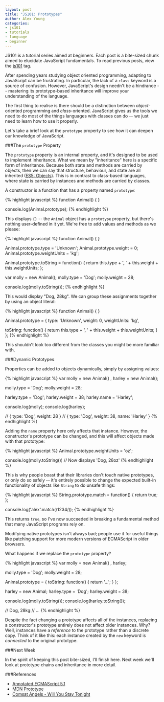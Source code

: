 ```yaml
---
layout: post
title: "JS101: Prototypes"
author: Alex Young
categories: 
- js101
- tutorials
- language
- beginner
---
```


<div class="intro">
  JS101 is a tutorial series aimed at beginners.  Each post is a bite-sized chunk aimed to elucidate JavaScript fundamentals.  To read previous posts, view the <a href="/tags.html#js101">js101</a> tag.
</div>

After spending years studying object oriented programming, adapting to JavaScript can be frustrating.  In particular, the lack of a `class` keyword is a source of confusion.  However, JavaScript's design needn't be a hindrance -- mastering its prototype-based inheritance will improve your understanding of the language.

The first thing to realise is there should be a distinction between _object_-oriented programming and _class_-oriented.  JavaScript gives us the tools we need to do most of the things languages with classes can do -- we just need to learn how to use it properly.

Let's take a brief look at the `prototype` property to see how it can deepen our knowledge of JavaScript.

###The `prototype` Property

The `prototype` property is an internal property, and it's designed to be used to implement inheritance.  What we mean by "inheritance" here is a specific form of inheritance.  Because both state and methods are carried by objects, then we can say that structure, behaviour, and state are all inherited (<a href="http://es5.github.com/#x4.2.1">ES5: Objects</a>).  This is in contrast to class-based languages, where state is carried by instances and methods are carried by classes.

A constructor is a function that has a property named `prototype`:

{% highlight javascript %}
function Animal() {
}

console.log(Animal.prototype);
{% endhighlight %}

This displays `{}` -- the `Animal` object has a `prototype` property, but there's nothing user-defined in it yet.  We're free to add values and methods as we please:

{% highlight javascript %}
function Animal() {
}

Animal.prototype.type = 'Unknown';
Animal.prototype.weight = 0;
Animal.prototype.weightUnits = 'kg';

Animal.prototype.toString = function() {
  return this.type + ', ' + this.weight + this.weightUnits;
};

var molly = new Animal();
molly.type = 'Dog';
molly.weight = 28;

console.log(molly.toString());
{% endhighlight %}

This would display "Dog, 28kg".  We can group these assignments together by using an object literal:

{% highlight javascript %}
function Animal() {
}

Animal.prototype = {
  type: 'Unknown',
  weight: 0,
  weightUnits: 'kg',

  toString: function() {
    return this.type + ', ' + this.weight + this.weightUnits;
  }
};
{% endhighlight %}

This shouldn't look too different from the classes you might be more familiar with.

###Dynamic Prototypes

Properties can be added to objects dynamically, simply by assigning values:

{% highlight javascript %}
var molly = new Animal()
  , harley = new Animal();

molly.type = 'Dog';
molly.weight = 28;

harley.type = 'Dog';
harley.weight = 38;
harley.name = 'Harley';

console.log(molly);
console.log(harley);

// { type: 'Dog', weight: 28 }
// { type: 'Dog', weight: 38, name: 'Harley' }
{% endhighlight %}

Adding the `name` property here only affects that instance.  However, the constructor's prototype can be changed, and this will affect objects made with that prototype:

{% highlight javascript %}
Animal.prototype.weightUnits = 'oz';

console.log(molly.toString())
// Now displays 'Dog, 28oz'
{% endhighlight %}

This is why people boast that their libraries don't touch native prototypes, or only do so safely -- it's entirely possible to change the expected built-in functionality of objects like `String` to do unsafe things:

{% highlight javascript %}
String.prototype.match = function() {
  return true;
};

console.log('alex'.match(/1234/));
{% endhighlight %}

This returns `true`, so I've now succeeded in breaking a fundamental method that many JavaScript programs rely on.

Modifying native prototypes isn't always bad; people use it for useful things like patching support for more modern versions of ECMAScript in older browsers.

What happens if we replace the `prototype` property?

{% highlight javascript %}
var molly = new Animal()
  , harley;

molly.type = 'Dog';
molly.weight = 28;

Animal.prototype = {
  toString: function() {
    return '...';
  }
};

harley = new Animal;
harley.type = 'Dog';
harley.weight = 38;

console.log(molly.toString());
console.log(harley.toString());

// Dog, 28kg
// ...
{% endhighlight %}

Despite the fact changing a prototype affects all of the instances, replacing a constructor's prototype entirely does not affect older instances.  Why?  Well, instances have a _reference_ to the prototype rather than a discrete copy.  Think of it like this: each instance created by the `new` keyword is _connected_ to the original prototype.

###Next Week

In the spirit of keeping this post bite-sized, I'll finish here.  Next week we'll look at prototype chains and inheritance in more detail.

###References

* [Annotated ECMAScript 5.1](http://es5.github.com/)
* [MDN Prototype](https://developer.mozilla.org/en/JavaScript/Reference/Global_Objects/Function/prototype)
* [Comsat Angels - Will You Stay Tonight](http://www.youtube.com/watch?v=3zpQ3bnnLUI)
